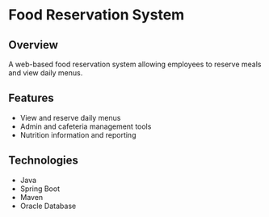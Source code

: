 # Food Reservation System

## Overview
A web-based food reservation system allowing employees to reserve meals and view daily menus.

## Features
- View and reserve daily menus
- Admin and cafeteria management tools
- Nutrition information and reporting

## Technologies
- Java
- Spring Boot
- Maven
- Oracle Database
